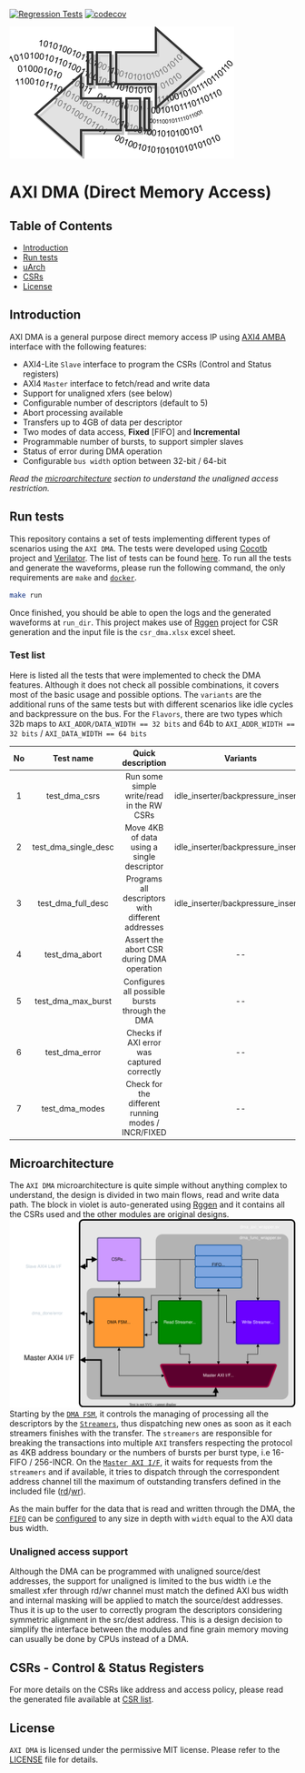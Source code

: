 [![Regression Tests](https://github.com/aignacio/axi_dma/actions/workflows/regression.yaml/badge.svg)](https://github.com/aignacio/axi_dma/actions/workflows/regression.yaml)
[![codecov](https://codecov.io/gh/aignacio/axi_dma/branch/master/graph/badge.svg?token=411TECEJ56)](https://codecov.io/gh/aignacio/axi_dma)

![logo_dma](docs/logo_dma.svg)
# AXI DMA (Direct Memory Access)

## Table of Contents
* [Introduction](#intro)
* [Run tests](#test)
* [uArch](#uarch)
* [CSRs](#csrs)
* [License](#lic)

## <a name="intro"></a> Introduction
AXI DMA is a general purpose direct memory access IP using [AXI4 AMBA](https://developer.arm.com/documentation/ihi0022/e/AMBA-AXI3-and-AXI4-Protocol-Specification) interface with the following features:

- AXI4-Lite `Slave` interface to program the CSRs (Control and Status registers)
- AXI4 `Master` interface to fetch/read and write data
- Support for unaligned xfers (see below)
- Configurable number of descriptors (default to 5)
- Abort processing available
- Transfers up to 4GB of data per descriptor
- Two modes of data access, **Fixed** [FIFO] and **Incremental**
- Programmable number of bursts, to support simpler slaves
- Status of error during DMA operation 
- Configurable `bus width` option between 32-bit / 64-bit

*Read the [microarchitecture](#uarch) section to understand the unaligned access restriction.*

## <a name="test"></a> Run tests
This repository contains a set of tests implementing different types of scenarios using the `AXI DMA`. The tests were developed using [Cocotb](https://github.com/cocotb/cocotb) project and [Verilator](https://github.com/verilator/verilator). The list of tests can be found [here](#testlist). To run all the tests and generate the waveforms, please run the following command, the only requirements are `make` and [`docker`](https://docs.docker.com/engine/install/ubuntu/).
```bash
make run
```
Once finished, you should be able to open the logs and the generated waveforms at `run_dir`. This project makes use of [Rggen](https://github.com/rggen/rggen) project for CSR generation and the input file is the `csr_dma.xlsx` excel sheet.

### <a name="testlist"></a> Test list

Here is listed all the tests that were implemented to check the DMA features. Although it does not check all possible combinations, it covers most of the basic usage and possible options. The `variants` are the additional runs of the same tests but with different scenarios like idle cycles and backpressure on the bus. For the `Flavors`, there are two types which 32b maps to `AXI_ADDR/DATA_WIDTH == 32 bits` and 64b to `AXI_ADDR_WIDTH == 32 bits` / `AXI_DATA_WIDTH == 64 bits`

| **No** |     **Test name**    |                **Quick description**               |             **Variants**            | **Flavors** |
|:------:|:--------------------:|:--------------------------------------------------:|:-----------------------------------:|:----------:|
|    1   |     test_dma_csrs    |      Run some simple write/read in the RW CSRs     | idle_inserter/backpressure_inserter |   32b/64b  |
|    2   | test_dma_single_desc |     Move 4KB of data using a single descriptor     | idle_inserter/backpressure_inserter |   32b/64b  |
|    3   |  test_dma_full_desc  |  Programs all descriptors with different addresses | idle_inserter/backpressure_inserter |   32b/64b  |
|    4   |    test_dma_abort    |      Assert the abort CSR during DMA operation     |                  --                 |   32b/64b  |
|    5   |  test_dma_max_burst  |   Configures all possible bursts through the DMA   |                  --                 |   32b/64b  |
|    6   |    test_dma_error    |     Checks if AXI error was captured correctly     |                  --                 |   32b/64b  |
|    7   |    test_dma_modes    | Check for the different running modes / INCR/FIXED |                  --                 |   32b/64b  |

## <a name="uarch"></a> Microarchitecture
The `AXI DMA` microarchitecture is quite simple without anything complex to understand, the design is divided in two main flows, read and write data path. The block in violet is auto-generated using [Rggen](https://github.com/rggen/rggen) and it contains all the CSRs used and the other modules are original designs.
![rtl_uarch](docs/axi_dma.drawio.svg)
Starting by the [`DMA FSM`](rtl/dma_fsm.sv), it controls the managing of processing all the descriptors by the [`Streamers`](rtl/dma_streamer.sv), thus dispatching new ones as soon as it each streamers finishes with the transfer. The `streamers` are responsible for breaking the transactions into multiple `AXI` transfers respecting the protocol as 4KB address boundary or the numbers of bursts per burst type, i.e 16-FIFO / 256-INCR. On the [`Master AXI I/F`](rtl/dma_axi_if.sv), it waits for requests from the `streamers` and if available, it tries to dispatch through the correspondent address channel till the maximum of outstanding transfers defined in the included file ([rd](https://github.com/aignacio/axi_dma/blob/master/rtl/inc/dma_pkg.svh#L24)/[wr](https://github.com/aignacio/axi_dma/blob/master/rtl/inc/dma_pkg.svh#L28)).

As the main buffer for the data that is read and written through the DMA, the [`FIFO`](rtl/dma_fifo.sv) can be [configured](https://github.com/aignacio/axi_dma/blob/master/rtl/inc/dma_pkg.svh#L33) to any size in depth with `width` equal to the AXI data bus width. 

### Unaligned access support
Although the DMA can be programmed with unaligned source/dest addresses, the support for unaligned is limited to the bus width i.e the smallest xfer through rd/wr channel must match the defined AXI bus width and internal masking will be applied to match the source/dest addresses. Thus it is up to the user to correctly program the descriptors considering symmetric alignment in the src/dest address. This is a design decision to simplify the interface between the modules and fine grain memory moving can usually be done by CPUs instead of a DMA.

## <a name="csrs"></a> CSRs - Control & Status Registers
For more details on the CSRs like address and access policy, please read the generated file available at [CSR list](csr_out/csr_dma.md). 

## <a name="lic"></a> License
`AXI DMA` is licensed under the permissive MIT license. Please refer to the [LICENSE](LICENSE) file for details.
